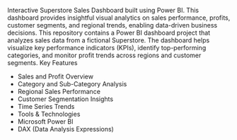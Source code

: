 Interactive Superstore Sales Dashboard built using Power BI. This dashboard provides insightful visual analytics on sales performance, profits, customer segments, and regional trends, enabling data-driven business decisions. This repository contains a Power BI dashboard project that analyzes sales data from a fictional Superstore. The dashboard helps visualize key performance indicators (KPIs), identify top-performing categories, and monitor profit trends across regions and customer segments.
Key Features
- Sales and Profit Overview
- Category and Sub-Category Analysis
- Regional Sales Performance
- Customer Segmentation Insights
- Time Series Trends
- Tools & Technologies
- Microsoft Power BI
- DAX (Data Analysis Expressions)
